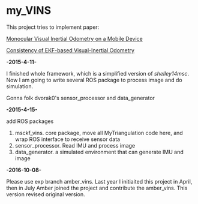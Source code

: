 # my_VINS

This project tries to implement paper:

[Monocular Visual Inertial Odometry on a Mobile Device](https://vision.in.tum.de/_media/spezial/bib/shelley14msc.pdf "Monocular Visual Inertial Odometry on a Mobile Device")


[Consistency of EKF-based Visual-Inertial Odometry](http://www.ee.ucr.edu/~mli/ICRA2012REPORT.pdf "Consistency of EKF-based Visual-Inertial Odometry")

**-2015-4-11-**

I finished whole framework, which is a simplified version of *shelley14msc*. Now I am going to write several ROS package to process image and do simulation.

Gonna folk dvorak0's sensor_processor and data_generator

**-2015-4-15-**

add ROS packages

   1.  msckf_vins. core package, move all MyTriangulation code here, and wrap ROS interface to receive sensor data
   2.  sensor_processor. Read IMU and process image 
   3.  data_generator. a simulated environment that can generate IMU and image 

**-2016-10-08-**

Please use exp branch amber_vins. Last year I initiaited this project in April, then in July Amber joined the project and contribute the amber_vins. This version revised original version.


